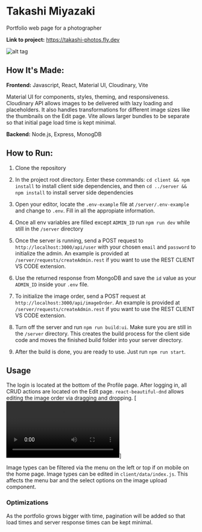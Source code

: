# Takashi Miyazaki

Portfolio web page for a photographer

**Link to project:** https://takashi-photos.fly.dev

![alt tag](https://user-images.githubusercontent.com/17731837/264175251-732a9a1f-e474-4b0b-bd15-0ff0bfa80014.jpeg)

## How It's Made:

**Frontend:** Javascript, React, Material UI, Cloudinary, Vite

Material UI for components, styles, theming, and responsiveness. Cloudinary API allows images to be delivered with lazy loading and placeholders. It also handles transformations for different image sizes like the thumbnails on the Edit page. Vite allows larger bundles to be separate so that initial page load time is kept minimal.

**Backend:** Node.js, Express, MonogDB

## How to Run:

1. Clone the repository

2. In the project root directory. Enter these commands:
   `cd client && npm install` to install client side dependencies, and then
   `cd ../server && npm install` to install server side dependencies

3. Open your editor, locate the `.env-example` file at `/server/.env-example` and change to `.env`. Fill in all the appropiate information.

4. Once all env variables are filled except `ADMIN_ID` run `npm run dev` while still in the `/server` directory

5. Once the server is running, send a POST request to `http://localhost:3000/api/user` with your chosen `email` and `password` to initialize the admin. An example is provided at `/server/requests/createAdmin.rest` if you want to use the REST CLIENT VS CODE extension.

<!-- image -->

6. Use the returned response from MongoDB and save the `id` value as your `ADMIN_ID` inside your `.env` file.

<!-- image -->

7. To initialize the image order, send a POST request at `http://localhost:3000/api/imageOrder`. An example is provided at `/server/requests/createAdmin.rest` if you want to use the REST CLIENT VS CODE extension.

8. Turn off the server and run `npm run build:ui`. Make sure you are still in the `/server` directory. This creates the build process for the client side code and moves the finished build folder into your server directory.

9. After the build is done, you are ready to use. Just run `npm run start`.

## Usage

The login is located at the bottom of the Profile page.
After logging in, all CRUD actions are located on the Edit page. `react-beautiful-dnd` allows editing the image order via dragging and dropping.
[![Demonstration](https://user-images.githubusercontent.com/17731837/264174575-c52b57a2-d846-4686-b29c-cefcbf10dec9.mp4)]

Image types can be filtered via the menu on the left or top if on mobile on the home page. Image types can be edited in `client/data/index.js`. This affects the menu bar and the select options on the image upload component.

### Optimizations

As the portfolio grows bigger with time, pagination will be added so that load times and server response times can be kept minimal.
